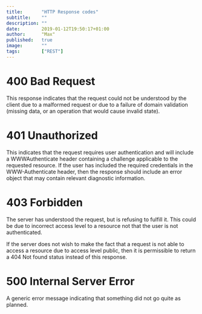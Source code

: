 ```yaml
---
title:       "HTTP Response codes"
subtitle:    ""
description: ""
date:        2019-01-12T19:50:17+01:00
author:      "Max"
published:   true
image:       ""
tags:        ["REST"]
---
```


# 400 Bad Request

This response indicates that the request could not be understood by the client due to a malformed request or due to a failure of domain validation (missing data, or an operation that would cause invalid state).

# 401 Unauthorized

This indicates that the request requires user authentication and will include a WWWAuthenticate header containing a challenge applicable to the requested resource. If the user has included the required credentials in the WWW-Authenticate header, then the response should include an error object that may contain relevant diagnostic information.

# 403 Forbidden

The server has understood the request, but is refusing to fulfill it. This could be due to incorrect access level to a resource not that the user is not authenticated.

If the server does not wish to make the fact that a request is not able to access a resource due to access level public, then it is permissible to return a 404 Not found status instead of this response.

# 500 Internal Server Error

A generic error message indicating that something did not go quite as planned.
